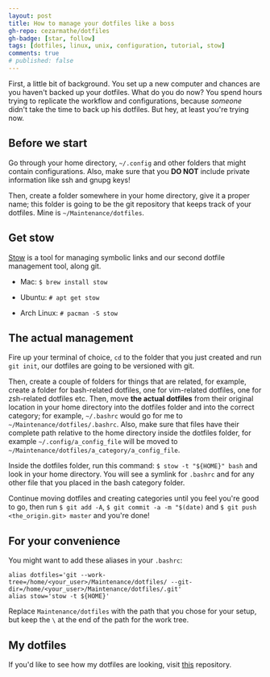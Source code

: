 ```yaml
---
layout: post
title: How to manage your dotfiles like a boss
gh-repo: cezarmathe/dotfiles
gh-badge: [star, follow]
tags: [dotfiles, linux, unix, configuration, tutorial, stow]
comments: true
# published: false
---
```


First, a little bit of background. You set up a new computer and chances are you haven't backed up your dotfiles. What do you do now? You spend hours trying to replicate the workflow and configurations, because _someone_ didn't take the time to back up his dotfiles. But hey, at least you're trying now.

## Before we start

Go through your home directory, `~/.config` and other folders that might contain configurations. Also, make sure that you **DO NOT** include private information like ssh and gnupg keys!

Then, create a folder somewhere in your home directory, give it a proper name; this folder is going to be the git repository that keeps track of your dotfiles. Mine is `~/Maintenance/dotfiles`.

## Get stow

[Stow](https://www.gnu.org/software/stow/) is a tool for managing symbolic links and our second dotfile management tool, along git.

- Mac: `$ brew install stow`

- Ubuntu: `# apt get stow`
  
- Arch Linux: `# pacman -S stow`

## The actual management

Fire up your terminal of choice, `cd` to the folder that you just created and run `git init`, our dotfiles are going to be versioned with git.

Then, create a couple of folders for things that are related, for example, create a folder for bash-related dotfiles, one for vim-related dotfiles, one for zsh-related dotfiles etc. Then, move **the actual dotfiles** from their original location in your home directory into the dotfiles folder and into the correct category; for example, `~/.bashrc` would go for me to `~/Maintenance/dotfiles/.bashrc`. Also, make sure that files have their complete path relative to the home directory inside the dotfiles folder, for example `~/.config/a_config_file` will be moved to `~/Maintenance/dotfiles/a_category/a_config_file`.

Inside the dotfiles folder, run this command: `$ stow -t "${HOME}" bash` and look in your home directory. You will see a symlink for `.bashrc` and for any other file that you placed in the bash category folder.

Continue moving dotfiles and creating categories until you feel you're good to go, then run `$ git add -A`, `$ git commit -a -m "$(date)` and `$ git push <the_origin.git> master` and you're done!

## For your convenience

You might want to add these aliases in your `.bashrc`:

```shell
alias dotfiles='git --work-tree=/home/<your_user>/Maintenance/dotfiles/ --git-dir=/home/<your_user>/Maintenance/dotfiles/.git'
alias stow='stow -t ${HOME}'
```

Replace `Maintenance/dotfiles` with the path that you chose for your setup, but keep the `\` at the end of the path for the work tree.

## My dotfiles

If you'd like to see how my dotfiles are looking, visit [this](https://github.com/cezarmathe/dotfiles) repository.